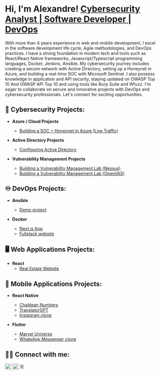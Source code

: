 <h1>Hi, I'm Alexandre! <a href="https://www.linkedin.com/in/alexandrecisse/">Cybersecurity Analyst | Software Developer | DevOps</a></h1>

<p>With more than 4 years experience in web and mobile development, I excel in the software development life cycle, Agile methodologies, and DevOps practices. I have a strong foundation in modern tech and tools such as React/React Native frameworks, Javascript/Typescript programming languages, Docker, Jenkins, Ansible. My cybersecurity journey includes creating a secure network with Active Directory, setting up a Honeynet in Azure, and building a real-time SOC with Microsoft Sentinel. I also possess knowledge in application and API security, staying updated on OWASP Top 10 And OWASP API Top 10 and using tools like Burp Suite and Wfuzz. I'm eager to collaborate on secure and innovative projects with DevOps and cybersecurity professionals. Let's connect for exciting opportunities.</p>

<h2>🔐 Cybersecurity Projects:</h2> 

- <b>Azure / Cloud Projects</b>
  - [Building a SOC + Honeynet in Azure (Live Traffic)](https://github.com/alexCoding42/Cloud-SOC-Honeynet)

- <b>Active Directory Projects</b>
  - [Configuring Active Directory](https://github.com/alexCoding42/active-directory)

- <b>Vulnerability Management Projects</b>
  - [Building a Vulnerability Management Lab (Nessus)](https://github.com/AlCisTech/Nessus-Lab)
  - [Building a Vulnerability Management Lab (OpenVAS)](https://github.com/alexCoding42/OpenVAS-Lab)
 <h2>♾️ DevOps Projects:</h2>

- <b>Ansible</b>
  - [Demo project](https://github.com/alexCoding42/AnsibleDemo)

- <b>Docker</b>
  - [Next.js App](https://github.com/alexCoding42/car_showcase)
  - [Fullstack website](https://github.com/alexCoding42/real_estate_website)
 
<h2>🖥️ Web Applications Projects:</h2>

- <b>React</b>
  - [Real Estate Website](https://github.com/alexCoding42/real_estate_website)

<h2>📱 Mobile Applications Projects:</h2>

- <b>React Native</b>
  - [Chaldean Numbers](https://github.com/alexCoding42/chaldean-numbers)
  - [TranslatorGPT](https://github.com/alexCoding42/translator-gpt)
  - [Instagram clone](https://github.com/alexCoding42/instagram-fullstack-mobile-app)

- <b>Flutter</b>
  - [Marvel Universe](https://github.com/alexCoding42/marvel_characters)
  - [WhatsApp Messenger clone](https://github.com/alexCoding42/whatsapp_messenger)

<h2> 🤳🏾 Connect with me:</h2>

[<img align="left" alt="AlexandreCisse | LinkedIn" width="22px" src="https://cdn.jsdelivr.net/npm/simple-icons@v3/icons/linkedin.svg" />][linkedin]
[🌐][portfolio]
[<img align="left" alt="AlexandreCisse | LinkedIn" width="22px" src="https://cdn.jsdelivr.net/npm/simple-icons@3.13.0/icons/medium.svg" />][medium]

[linkedin]: https://linkedin.com/in/alexandrecisse
[portfolio]: https://alexandrecisse.com/
[medium]: https://medium.com/@alexandre.cisse.ac
